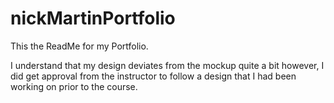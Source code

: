 # nickMartinPortfolio

This the ReadMe for my Portfolio.

I understand that my design deviates from the mockup quite a bit however, I did get approval from the instructor to follow a design that I had been working on prior to the course.
